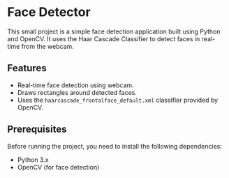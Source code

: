 # Face Detector

This small project is a simple face detection application built using Python and OpenCV. It uses the Haar Cascade Classifier to detect faces in real-time from the webcam.

## Features
- Real-time face detection using webcam.
- Draws rectangles around detected faces.
- Uses the `haarcascade_frontalface_default.xml` classifier provided by OpenCV.

## Prerequisites
Before running the project, you need to install the following dependencies:

- Python 3.x
- OpenCV (for face detection)
